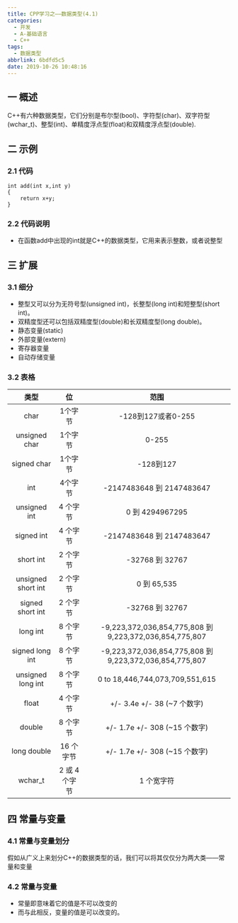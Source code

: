 ```yaml
---
title: CPP学习之——数据类型(4.1)
categories:
  - 开发
  - A-基础语言
  - C++
tags:
  - 数据类型
abbrlink: 6bdfd5c5
date: 2019-10-26 10:48:16
---
```

## 一  概述

C++有六种数据类型，它们分别是布尔型(bool)、字符型(char)、双字符型(wchar_t)、整型(int)、单精度浮点型(float)和双精度浮点型(double).  

<!--more-->

## 二 示例

### 2.1 代码
```
int add(int x,int y)
{
	return x+y;
}

```
### 2.2 代码说明

* 在函数add中出现的int就是C++的数据类型，它用来表示整数，或者说整型



## 三 扩展
### 3.1 细分


* 整型又可以分为无符号型(unsigned int)，长整型(long int)和短整型(short int)。
* 双精度型还可以包括双精度型(double)和长双精度型(long double)。
* 静态变量(static)
* 外部变量(extern)
* 寄存器变量
* 自动存储变量

### 3.2 表格

|        类型        |      位       |                          范围                           |
| :----------------: | :-----------: | :-----------------------------------------------------: |
|        char        |    1个字节    |                   -128到127或者0-255                    |
|   unsigned char    |    1个字节    |                          0-255                          |
|    signed char     |    1个字节    |                        -128到127                        |
|        int         |    4个字节    |                -2147483648 到 2147483647                |
|    unsigned int    |   4 个字节    |                     0 到 4294967295                     |
|     signed int     |   4 个字节    |                -2147483648 到 2147483647                |
|     short int      |   2 个字节    |                     -32768 到 32767                     |
| unsigned short int |   2 个字节    |                       0 到 65,535                       |
|  signed short int  |   2 个字节    |                     -32768 到 32767                     |
|      long int      |   8 个字节    | -9,223,372,036,854,775,808 到 9,223,372,036,854,775,807 |
|  signed long int   |   8 个字节    | -9,223,372,036,854,775,808 到 9,223,372,036,854,775,807 |
| unsigned long int  |   8 个字节    |             0 to 18,446,744,073,709,551,615             |
|       float        |   4 个字节    |               +/- 3.4e +/- 38 (~7 个数字)               |
|       double       |   8 个字节    |              +/- 1.7e +/- 308 (~15 个数字)              |
|    long double     |   16 个字节   |              +/- 1.7e +/- 308 (~15 个数字)              |
|      wchar_t       | 2 或 4 个字节 |                       1 个宽字符                        |

## 四 常量与变量

### 4.1 常量与变量划分

假如从广义上来划分C++的数据类型的话，我们可以将其仅仅分为两大类——常量和变量

### 4.2 常量与变量

* 常量即意味着它的值是不可以改变的
* 而与此相反，变量的值是可以改变的。